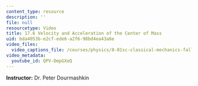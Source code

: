 ```yaml
---
content_type: resource
description: ''
file: null
resourcetype: Video
title: 17.6 Velocity and Acceleration of the Center of Mass
uid: bda4053b-e2cf-ede6-a2f6-98bd4ea43a6e
video_files:
  video_captions_file: /courses/physics/8-01sc-classical-mechanics-fall-2016/week-5-momentum-and-impulse/17.6-velocity-and-acceleration-of-the-center-of-mass/17.6-velocity-and-acceleration-of-the-center-of-mass/QPV-DmpGXeQ.vtt
video_metadata:
  youtube_id: QPV-DmpGXeQ
---
```


**Instructor:** Dr. Peter Dourmashkin